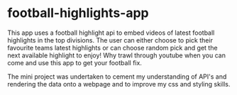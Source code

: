 # football-highlights-app

This app uses a football highlight api to embed videos of latest football highlights in the top divisions. The user can either choose to pick their favourite teams latest highlights or can choose random pick and get the next available highlight to enjoy! Why trawl through youtube when you can come and use this app to get your football fix.

The mini project was undertaken to cement my understanding of API's and rendering the data onto a webpage and to improve my css and styling skills. 